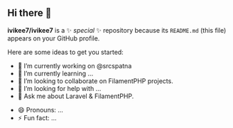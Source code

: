 ## Hi there 👋


**ivikee7/ivikee7** is a ✨ _special_ ✨ repository because its `README.md` (this file) appears on your GitHub profile.

Here are some ideas to get you started:

- 🔭 I’m currently working on @srcspatna
- 🌱 I’m currently learning ...
- 👯 I’m looking to collaborate on FilamentPHP projects.
- 🤔 I’m looking for help with ...
- 💬 Ask me about Laravel & FilamentPHP.
<!-- - 📫 How to reach me: ... -->
- 😄 Pronouns: ...
- ⚡ Fun fact: ...

